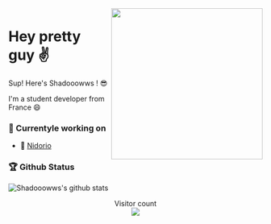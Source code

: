 <img align='right' src="https://media1.giphy.com/media/H7f5ZGjvKXBaLbBigO/giphy.gif" width="300">

# Hey pretty guy ✌

Sup! Here's Shadooowws ! 😎

I'm a student developer from France 😄

### 🚧 Currentyle working on

- 🤖 [Nidorio](https://github.com/nidorio)

### 🏆 Github Status
![Shadooowws's github stats](https://github-readme-stats.vercel.app/api?username=Shadooowws&show_icons=true&theme=nightowl&count_private=true&hide=stars,issuers,prs,contribs)

<!--START_SECTION:waka-->
<!--START_SECTION:waka-->

<p align="center"> 
  Visitor count<br>
  <img src="https://profile-counter.glitch.me/Shadooowws/count.svg" />
</p>
